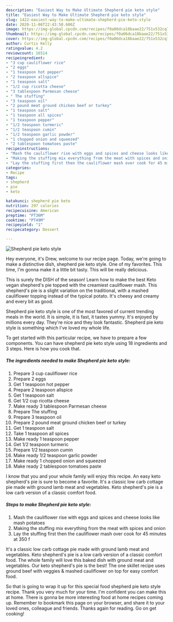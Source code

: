 ```yaml
---
description: "Easiest Way to Make Ultimate Shepherd pie keto style"
title: "Easiest Way to Make Ultimate Shepherd pie keto style"
slug: 1422-easiest-way-to-make-ultimate-shepherd-pie-keto-style
date: 2020-11-06T22:43:50.606Z
image: https://img-global.cpcdn.com/recipes/f0a06dca18baae22/751x532cq70/shepherd-pie-keto-style-recipe-main-photo.jpg
thumbnail: https://img-global.cpcdn.com/recipes/f0a06dca18baae22/751x532cq70/shepherd-pie-keto-style-recipe-main-photo.jpg
cover: https://img-global.cpcdn.com/recipes/f0a06dca18baae22/751x532cq70/shepherd-pie-keto-style-recipe-main-photo.jpg
author: Curtis Kelly
ratingvalue: 4.2
reviewcount: 16514
recipeingredient:
- "3 cup cauliflower rice"
- "2 eggs"
- "1 teaspoon hot pepper"
- "2 teaspoon allspice"
- "1 teaspoon salt"
- "1/2 cup ricotta cheese"
- "3 tablespoon Parmesan cheese"
- " The stuffing"
- "3 teaspoon oil"
- "2 pound meat ground chicken beef or turkey"
- "1 teaspoon salt"
- "1 teaspoon all spices"
- "1 teaspoon pepper"
- "1/2 teaspoon turmeric"
- "1/2 teaspoon cumin"
- "1/2 teaspoon garlic powder"
- "1 chopped onion and squeezed"
- "2 tablespoon tomatoes paste"
recipeinstructions:
- "Mash the cauliflower rise with eggs and spices and cheese looks like mash potatoes"
- "Making the stuffing mix everything from the meat with spices and onion"
- "Lay the stuffing first then the cauliflower mash over cook for 45 minutes at 350 f"
categories:
- Recipe
tags:
- shepherd
- pie
- keto

katakunci: shepherd pie keto 
nutrition: 297 calories
recipecuisine: American
preptime: "PT36M"
cooktime: "PT49M"
recipeyield: "1"
recipecategory: Dessert

---
```



![Shepherd pie keto style](https://img-global.cpcdn.com/recipes/f0a06dca18baae22/751x532cq70/shepherd-pie-keto-style-recipe-main-photo.jpg)

Hey everyone, it's Drew, welcome to our recipe page. Today, we're going to make a distinctive dish, shepherd pie keto style. One of my favorites. This time, I'm gonna make it a little bit tasty. This will be really delicious.

This is surely the DISH of the season! Learn how to make the best Keto vegan shepherd&#39;s pie topped with the creamiest cauliflower mash. This shepherd&#39;s pie is a slight variation on the traditional, with a mashed cauliflower topping instead of the typical potato. It&#39;s cheesy and creamy and every bit as good.

Shepherd pie keto style is one of the most favored of current trending meals in the world. It is simple, it is fast, it tastes yummy. It's enjoyed by millions every day. They're nice and they look fantastic. Shepherd pie keto style is something which I've loved my whole life.


To get started with this particular recipe, we have to prepare a few components. You can have shepherd pie keto style using 18 ingredients and 3 steps. Here is how you cook that.

<!--inarticleads1-->

##### The ingredients needed to make Shepherd pie keto style:

1. Prepare 3 cup cauliflower rice
1. Prepare 2 eggs
1. Get 1 teaspoon hot pepper
1. Prepare 2 teaspoon allspice
1. Get 1 teaspoon salt
1. Get 1/2 cup ricotta cheese
1. Make ready 3 tablespoon Parmesan cheese
1. Prepare  The stuffing
1. Prepare 3 teaspoon oil
1. Prepare 2 pound meat ground chicken beef or turkey
1. Get 1 teaspoon salt
1. Take 1 teaspoon all spices
1. Make ready 1 teaspoon pepper
1. Get 1/2 teaspoon turmeric
1. Prepare 1/2 teaspoon cumin
1. Make ready 1/2 teaspoon garlic powder
1. Make ready 1 chopped onion and squeezed
1. Make ready 2 tablespoon tomatoes paste


I know that you and your whole family will enjoy this recipe. An easy keto shepherd&#39;s pie is sure to become a favorite. It&#39;s a classic low carb cottage pie made with ground lamb meat and vegetables. Keto shepherd&#39;s pie is a low carb version of a classic comfort food. 

<!--inarticleads2-->

##### Steps to make Shepherd pie keto style:

1. Mash the cauliflower rise with eggs and spices and cheese looks like mash potatoes
1. Making the stuffing mix everything from the meat with spices and onion
1. Lay the stuffing first then the cauliflower mash over cook for 45 minutes at 350 f


It&#39;s a classic low carb cottage pie made with ground lamb meat and vegetables. Keto shepherd&#39;s pie is a low carb version of a classic comfort food. The whole family will love this baked dish with ground meat and vegetables. Our keto shepherd&#39;s pie is the best! The one skillet recipe uses ground beef with veggies &amp; mashed cauliflower on top for easy comfort food. 

So that is going to wrap it up for this special food shepherd pie keto style recipe. Thank you very much for your time. I'm confident you can make this at home. There is gonna be more interesting food at home recipes coming up. Remember to bookmark this page on your browser, and share it to your loved ones, colleague and friends. Thanks again for reading. Go on get cooking!

